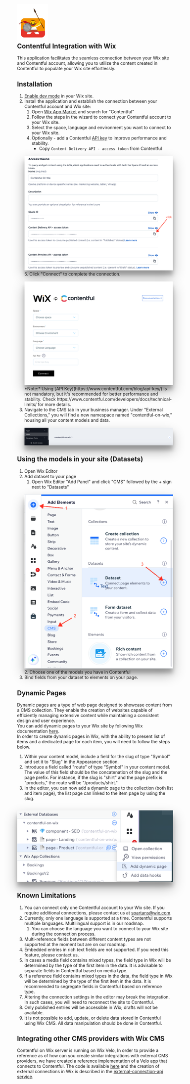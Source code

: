  <link rel="shortcut icon" type="image/x-icon" href="docs/images/favicon.ico">

<img style="margin-bottom: -50px" src="docs/images/spartans-logo.png" alt="contentful-wix.png" width="100"/><br>
## Contentful Integration with Wix

This application facilitates the seamless connection between your Wix site and Contentful account, allowing you to utilize the content created in Contentful to populate your Wix site effortlessly.

## Installation
1. [Enable dev mode](https://dev.wix.com/docs/develop-websites/articles/getting-started/resources/about-velo-by-wix#to-enable-velo-on-your-site) in your Wix site.
2. Install the application and establish the connection between your Contentful account and Wix site:   
   1. Open [Wix App Market](https://www.wix.com/app-market/search-result?query=contentful) and search for "Contentful"
   2. Follow the steps in the wizard to connect your Contentful account to your Wix site.
   3. Select the space, language and environment you want to connect to your Wix site.
   4. Optionally - add a Contentful [API key](https://training.contentful.com/student/page/1050378-creating-and-managing-api-keys) to improve performance and stability.
      - Copy `Content Delivery API - access token` from Contentful<br>
   <img alt="contentful-api-key.png" src="docs/images/contentful-api-key.png" style="margin-top: 16px; box-shadow: rgba(0, 0, 0, 0.3) 0px 19px 38px, rgba(0, 0, 0, 0.22) 0px 15px 12px;"/>
   5. Click "Connect" to complete the connection.<br>
   <img alt="contentful-on-wix-config.png" src="docs/images/contentful-on-wix-config.png" style="margin-top: 16px; box-shadow: rgba(0, 0, 0, 0.3) 0px 19px 38px, rgba(0, 0, 0, 0.22) 0px 15px 12px;"/>
   <br>*Note:* Using [API Key](https://www.contentful.com/blog/api-key/) is not mandatory, but it's recommended for better performance and stability. Check https://www.contentful.com/developers/docs/technical-limits/ for more details.
3. Navigate to the CMS tab in your business manager. Under "External Collections," you will find a new namespace named "contentful-on-wix," housing all your content models and data.<br>
   <img alt="cms-external-connections.png" src="docs/images/cms-external-connections.png" style="margin-top: 16px; box-shadow: rgba(0, 0, 0, 0.3) 0px 19px 38px, rgba(0, 0, 0, 0.22) 0px 15px 12px;"/>

## Using the models in your site (Datasets)
1. Open Wix Editor
2. Add dataset to your page
   1. Open Wix Editor "Add Panel" and click "CMS" followed by the + sign next to "Datasets"<br>
   <img alt="add-data-set.png" src="docs/images/add-data-set.png" style="margin-top: 16px; box-shadow: rgba(0, 0, 0, 0.3) 0px 19px 38px, rgba(0, 0, 0, 0.22) 0px 15px 12px;"/>
   2. Choose one of the models you have in Contentful
3. Bind fields from your dataset to elements on your page.

## Dynamic Pages
Dynamic pages are a type of web page designed to showcase content from a CMS collection. They enable the creation of websites capable of efficiently managing extensive content while maintaining a consistent design and user experience.<br>
You can add dynamic pages to your Wix site by following Wix documentation [here](https://support.wix.com/en/article/cms-about-dynamic-pages).<br>
In order to create dynamic pages in Wix, with the ability to present list of items and a dedicated page for each item, you will need to follow the steps below.<br>
1. Within your content model, include a field for the slug of type "Symbol" and set it to "Slug" in the Appearance section.
2. Introduce a field called "route" of type "Symbol" in your content model. The value of this field should be the concatenation of the slug and the page prefix. For instance, if the slug is "shirt" and the page prefix is "products," the route will be "/products/shirt."
3. In the editor, you can now add a dynamic page to the collection (both list and item page), the list page can linked to the item page by using the slug.
<img alt="add-dynamic-page.png" src="docs/images/add-dynamic-page.png" style="margin-top: 16px; box-shadow: rgba(0, 0, 0, 0.3) 0px 19px 38px, rgba(0, 0, 0, 0.22) 0px 15px 12px;"/>

## Known Limitations

1. You can connect only one Contentful account to your Wix site. If you require additional connections, please contact us at spartans@wix.com.
2. Currently, only one language is supported at a time. Contentful supports multiple languages. Multilingual support is in our roadmap.
   1. You can choose the language you want to connect to your Wix site during the connection process.
3. Multi-reference fields between different content types are not supported at the moment but are on our roadmap.
4. Embedded entries in rich text fields are not supported. If you need this feature, please contact us.
5. In cases a media field contains mixed types, the field type in Wix will be determined by the type of the first item in the data. It is advisable to separate fields in Contentful based on media type.
6. If a reference field contains mixed types in the data, the field type in Wix will be determined by the type of the first item in the data. It is recommended to segregate fields in Contentful based on reference type.
7. Altering the connection settings in the editor may break the integration. In such cases, you will need to reconnect the site to Contentful.
8. Only published entries will be accessible in Wix; drafts will not be available.
9. It is not possible to add, update, or delete data stored in Contentful using Wix CMS. All data manipulation should be done in Contentful.

## Integrating other CMS providers with Wix CMS
Contentful on Wix server is running on Wix Velo, In order to provide a reference as of how can you create similar integrations with external CMS providers, we have created a reference implementation of a Velo app that connects to Contentful.
The code is available [here](velo-app-code) and the creation of external connections in Wix is described in the [external-connection-api service](velo-app-code/velo-code/backend/services/external-connection-api.js).
